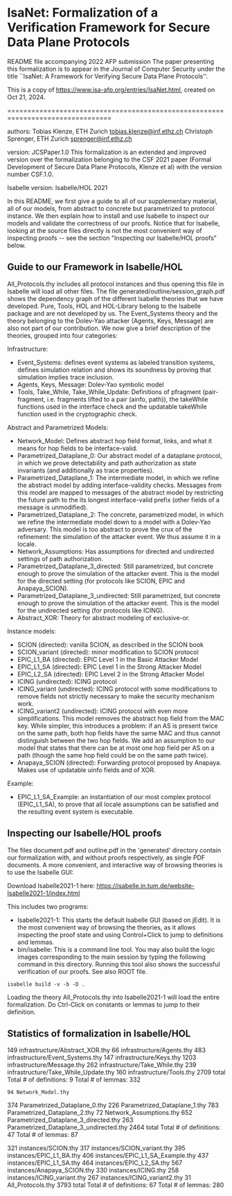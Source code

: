 # IsaNet: Formalization of a Verification Framework for Secure Data Plane Protocols
README file accompanying 2022 AFP submission
The paper presenting this formalization is to appear in the Journal of Computer Security under the title ``IsaNet: A Framework for Verifying Secure Data Plane Protocols''.

This is a copy of https://www.isa-afp.org/entries/IsaNet.html, created on Oct 21, 2024.

================================================================================

authors:
           Tobias Klenze, ETH Zurich <tobias.klenze@inf.ethz.ch>
           Christoph Sprenger, ETH Zurich <sprenger@inf.ethz.ch>

version: JCSPaper.1.0
   This formalization is an extended and improved version over the formalization belonging to the CSF 2021 paper (Formal Development of Secure Data Plane Protocols, Klenze et al) with the version number CSF.1.0.
  
Isabelle version: 
  Isabelle/HOL 2021

In this README, we first give a guide to all of our supplementary material, all of our models, from abstract to concrete but parametrized to protocol instance. We then explain how to install and use Isabelle to inspect our models and validate the correctness of our proofs. Notice that for Isabelle, looking at the source files directly is not the most convenient way of inspecting proofs -- see the section "Inspecting our Isabelle/HOL proofs" below.

Guide to our Framework in Isabelle/HOL
--------------------------------------------------------------------------------
All_Protocols.thy includes all protocol instances and thus opening this file in Isabelle will load all other files.
The file generated/outline/session_graph.pdf shows the dependency graph of the different Isabelle theories that we have developed. Pure, Tools, HOL and HOL-Library belong to the Isabelle package and are not developed by us. The Event_Systems theory and the theory belonging to the Dolev-Yao attacker (Agents, Keys, Message) are also not part of our contribution. We now give a brief description of the theories, grouped into four categories:

Infrastructure:
  - Event_Systems: defines event systems as labeled transition systems, defines simulation relation and shows its soundness by proving that simulation implies trace inclusion.
  - Agents, Keys, Message: Dolev-Yao symbolic model
  - Tools, Take_While, Take_While_Update: Definitions of pfragment (pair-fragment, i.e. fragments lifted to a pair (ainfo, path)), the takeWhile functions used in the interface check and the updatable takeWhile function used in the cryptographic check.

Abstract and Parametrized Models:
  - Network_Model: Defines abstract hop field format, links, and what it means for hop fields to be interface-valid.
  - Parametrized_Dataplane_0: Our abstract model of a dataplane protocol, in which we prove detectability and path authorization as state invariants (and additionally as trace properties).
  - Parametrized_Dataplane_1: The intermediate model, in which we refine the abstract model by adding interface-validity checks. Messages from this model are mapped to messages of the abstract model by restricting the future path to the its longest interface-valid prefix (other fields of a message is unmodified).
  - Parametrized_Dataplane_2: The concrete, parametrized model, in which we refine the intermediate model down to a model with a Dolev-Yao adversary. This model is too abstract to prove the crux of the refinement: the simulation of the attacker event. We thus assume it in a locale.
  - Network_Assumptions: Has assumptions for directed and undirected settings of path authorization.
  - Parametrized_Dataplane_3_directed: Still parametrized, but concrete enough to prove the simulation of the attacker event. This is the model for the directed setting (for protocols like SCION, EPIC and Anapaya_SCION).
  - Parametrized_Dataplane_3_undirected: Still parametrized, but concrete enough to prove the simulation of the attacker event. This is the model for the undirected setting (for protocols like ICING).
  - Abstract_XOR: Theory for abstract modeling of exclusive-or.

Instance models:
  - SCION (directed): vanilla SCION, as described in the SCION book
  - SCION_variant (directed): minor modification to SCION protocol
  - EPIC_L1_BA (directed): EPIC Level 1 in the Basic Attacker Model
  - EPIC_L1_SA (directed): EPIC Level 1 in the Strong Attacker Model
  - EPIC_L2_SA (directed): EPIC Level 2 in the Strong Attacker Model
  - ICING (undirected): ICING protocol
  - ICING_variant (undirected): ICING protocol with some modifications to remove fields not strictly necessary to make the security mechanism work.
  - ICING_variant2 (undirected): ICING protocol with even more simplifications. This model removes the abstract hop field from the MAC key. While simpler, this introduces a problem: if an AS is present twice on the same path, both hop fields have the same MAC and thus cannot distinguish between the two hop fields. We add an assumption to our model that states that there can be at most one hop field per AS on a path (though the same hop field could be on the same path twice).
  - Anapaya_SCION (directed): Forwarding protocol proposed by Anapaya. Makes use of updatable uinfo fields and of XOR.

Example:
  - EPIC_L1_SA_Example: an instantiation of our most complex protocol (EPIC_L1_SA), to prove that all locale assumptions can be satisfied and the resulting event system is executable.

Inspecting our Isabelle/HOL proofs
--------------------------------------------------------------------------------
The files document.pdf and outline.pdf in the 'generated' directory contain our formalization with, and without proofs respectively, as single PDF documents. A more convenient, and interactive way of browsing theories is to use the Isabelle GUI:

Download Isabelle2021-1 here:
https://isabelle.in.tum.de/website-Isabelle2021-1/index.html

This includes two programs:
 - Isabelle2021-1: This starts the default Isabelle GUI (based on jEdit). It is the most convenient way of browsing the theories, as it allows inspecting the proof state and using Control+Click to jump to definitions and lemmas.
 - bin/isabelle: This is a command line tool. You may also build the logic images corresponding to the main session by typing the following command in this directory. Running this tool also shows the successful verification of our proofs. See also ROOT file.
 ```
isabelle build -v -b -D .
```
   

Loading the theory All_Protocols.thy into Isabelle2021-1 will load the entire formalization. Do Ctrl-Click on constants or lemmas to jump to their definition.

Statistics of formalization in Isabelle/HOL
--------------------------------------------------------------------------------

   149 infrastructure/Abstract_XOR.thy
    66 infrastructure/Agents.thy
   483 infrastructure/Event_Systems.thy
   147 infrastructure/Keys.thy
  1203 infrastructure/Message.thy
   262 infrastructure/Take_While.thy
   239 infrastructure/Take_While_Update.thy
   160 infrastructure/Tools.thy
  2709 total
Total # of definitions:   9
Total # of lemmas:        332

    94 Network_Model.thy
   374 Parametrized_Dataplane_0.thy
   226 Parametrized_Dataplane_1.thy
   783 Parametrized_Dataplane_2.thy
    72 Network_Assumptions.thy
   652 Parametrized_Dataplane_3_directed.thy
   263 Parametrized_Dataplane_3_undirected.thy
  2464 total
Total # of definitions:   47
Total # of lemmas:        87

   321 instances/SCION.thy
   317 instances/SCION_variant.thy
   395 instances/EPIC_L1_BA.thy
   406 instances/EPIC_L1_SA_Example.thy
   437 instances/EPIC_L1_SA.thy
   464 instances/EPIC_L2_SA.thy
   567 instances/Anapaya_SCION.thy
   330 instances/ICING.thy
   258 instances/ICING_variant.thy
   267 instances/ICING_variant2.thy
    31 All_Protocols.thy
  3793 total
Total # of definitions:   67
Total # of lemmas:        280




